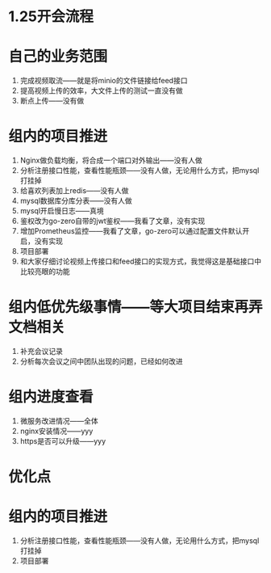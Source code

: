 # 1.25开会流程



# 自己的业务范围
1. 完成视频取流——就是将minio的文件链接给feed接口
2. 提高视频上传的效率，大文件上传的测试一直没有做
3. 断点上传——没有做

# 组内的项目推进
1. Nginx做负载均衡，将合成一个端口对外输出——没有人做
2. 分析注册接口性能，查看性能瓶颈——没有人做，无论用什么方式，把mysql打挂掉
3. 给喜欢列表加上redis——没有人做
4. mysql数据库分库分表——没有人做
5. mysql开启慢日志——真境
6. 鉴权改为go-zero自带的jwt鉴权——我看了文章，没有实现
7. 增加Prometheus监控——我看了文章，go-zero可以通过配置文件默认开启，没有实现
8. 项目部署
9. 和大家仔细讨论视频上传接口和feed接口的实现方式，我觉得这是基础接口中比较亮眼的功能


# 组内低优先级事情——等大项目结束再弄文档相关
1. 补充会议记录
2. 分析每次会议之间中团队出现的问题，已经如何改进


# 组内进度查看
1. 微服务改进情况——全体
2. nginx安装情况——yyy
3. https是否可以升级——yyy




# 优化点


# 组内的项目推进
1. 分析注册接口性能，查看性能瓶颈——没有人做，无论用什么方式，把mysql打挂掉
2. 项目部署





